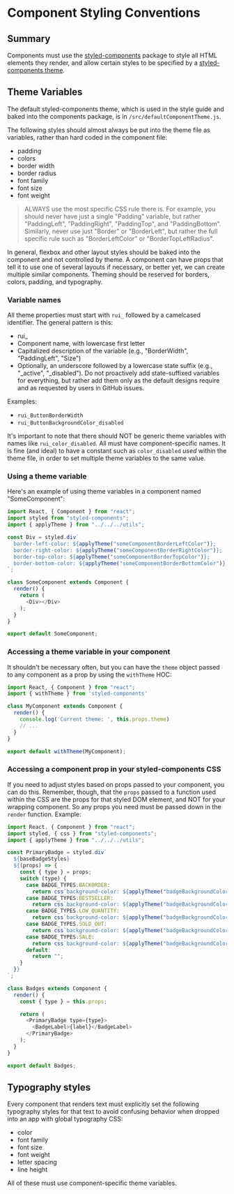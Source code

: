 # Component Styling Conventions

## Summary
Components must use the [styled-components](https://www.styled-components.com/) package to style all HTML elements they render, and allow certain styles to be specified by a [styled-components theme](https://www.styled-components.com/docs/advanced#theming).

## Theme Variables

The default styled-components theme, which is used in the style guide and baked into the components package, is in `/src/defaultComponentTheme.js`.

The following styles should almost always be put into the theme file as variables, rather than hard coded in the component file:
- padding
- colors
- border width
- border radius
- font family
- font size
- font weight

> ALWAYS use the most specific CSS rule there is. For example, you should never have just a single "Padding" variable, but rather "PaddingLeft", "PaddingRight", "PaddingTop", and "PaddingBottom". Similarly, never use just "Border" or "BorderLeft", but rather the full specific rule such as "BorderLeftColor" or "BorderTopLeftRadius".

In general, flexbox and other layout styles should be baked into the component and not controlled by theme. A component can have props that tell it to use one of several layouts if necessary, or better yet, we can create multiple similar components. Theming should be reserved for borders, colors, padding, and typography.

### Variable names

All theme properties must start with `rui_` followed by a camelcased identifier. The general pattern is this:

- rui_
- Component name, with lowercase first letter
- Capitalized description of the variable (e.g., "BorderWidth", "PaddingLeft", "Size")
- Optionally, an underscore followed by a lowercase state suffix (e.g., "_active", "_disabled"). Do not proactively add state-suffixed variables for everything, but rather add them only as the default designs require and as requested by users in GitHub issues.

Examples:
- `rui_ButtonBorderWidth`
- `rui_ButtonBackgroundColor_disabled`

It's important to note that there should NOT be generic theme variables with names like `rui_color_disabled`. All must have component-specific names. It is fine (and ideal) to have a constant such as `color_disabled` _used_ within the theme file, in order to set multiple theme variables to the same value.

### Using a theme variable

Here's an example of using theme variables in a component named "SomeComponent":

```js
import React, { Component } from "react";
import styled from "styled-components";
import { applyTheme } from "../../../utils";

const Div = styled.div`
  border-left-color: ${applyTheme("someComponentBorderLeftColor")};
  border-right-color: ${applyTheme("someComponentBorderRightColor")};
  border-top-color: ${applyTheme("someComponentBorderTopColor")};
  border-bottom-color: ${applyTheme("someComponentBorderBottomColor")};
`;

class SomeComponent extends Component {
  render() {
    return (
      <Div></Div>
    );
  }
}

export default SomeComponent;
```

### Accessing a theme variable in your component

It shouldn't be necessary often, but you can have the `theme` object passed to any component as a prop by using the `withTheme` HOC:

```js
import React, { Component } from "react";
import { withTheme } from 'styled-components'

class MyComponent extends Component {
  render() {
    console.log('Current theme: ', this.props.theme)
    // ...
  }
}

export default withTheme(MyComponent);
```

### Accessing a component prop in your styled-components CSS

If you need to adjust styles based on props passed to your component, you can do this. Remember, though, that the `props` passed to a function used within the CSS are the props for that styled DOM element, and NOT for your wrapping component. So any props you need must be passed down in the `render` function. Example:

```js
import React, { Component } from "react";
import styled, { css } from "styled-components";
import { applyTheme } from "../../../utils";

const PrimaryBadge = styled.div`
  ${baseBadgeStyles}
  ${(props) => {
    const { type } = props;
    switch (type) {
      case BADGE_TYPES.BACKORDER:
        return css`background-color: ${applyTheme("badgeBackgroundColor_backorder")};`;
      case BADGE_TYPES.BESTSELLER:
        return css`background-color: ${applyTheme("badgeBackgroundColor_bestseller")};`;
      case BADGE_TYPES.LOW_QUANTITY:
        return css`background-color: ${applyTheme("badgeBackgroundColor_lowQuantity")};`;
      case BADGE_TYPES.SOLD_OUT:
        return css`background-color: ${applyTheme("badgeBackgroundColor_soldOut")};`;
      case BADGE_TYPES.SALE:
        return css`background-color: ${applyTheme("badgeBackgroundColor_sale")};`;
      default:
        return "";
    }
  }}
`;

class Badges extends Component {
  render() {
    const { type } = this.props;

    return (
      <PrimaryBadge type={type}>
        <BadgeLabel>{label}</BadgeLabel>
      </PrimaryBadge>
    );
  }
}

export default Badges;
```

## Typography styles

Every component that renders text must explicitly set the following typography styles for that text to avoid confusing behavior when dropped into an app with global typography CSS:
- color
- font family
- font size
- font weight
- letter spacing
- line height

All of these must use component-specific theme variables.
